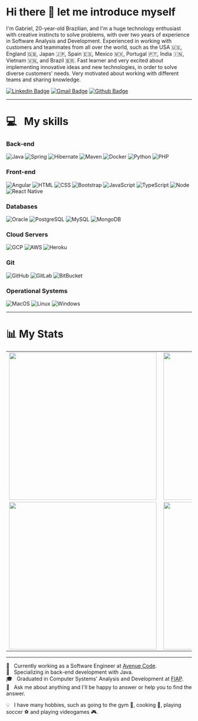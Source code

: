 # Hi there 👋 let me introduce myself

I'm Gabriel, 20-year-old Brazilian, and I'm a huge technology enthusiast with creative instincts to solve problems, with over two years of experience in Software Analysis and Development. Experienced in working with customers and teammates from all over the world, such as the USA 🇺🇸, England 🇬🇧, Japan 🇯🇵, Spain 🇪🇸, Mexico 🇲🇽, Portugal 🇵🇹, India 🇮🇳, Vietnam 🇻🇳, and Brazil 🇧🇷. Fast learner and very excited about implementing innovative ideas and new technologies, in order to solve diverse customers' needs. Very motivated about working with different teams and sharing knowledge.

[![Linkedin Badge](https://img.shields.io/badge/-LinkedIn-0077B5?style=flat&logo=Linkedin&logoColor=white&link=https://www.linkedin.com/in/gabriel-guarido-oliveira/)](https://www.linkedin.com/in/gabriel-guarido-oliveira/) [![Gmail Badge](https://img.shields.io/badge/-Gmail-c5392a?style=flat&logo=Gmail&logoColor=white&link=mailto:gabrielguarido.oliveira@gmail.com)](mailto:gabrielguarido.oliveira@gmail.com) [![Github Badge](https://img.shields.io/badge/-Github-242A2D?style=flat&logo=Github&logoColor=white&link=https://github.com/Brazil-Code)](https://github.com/Brazil-Code)

---

# 💻 &nbsp; My skills
### Back-end
![Java](https://img.shields.io/badge/-Java-ff961f?style=flat&logoColor=white&logo=java) ![Spring](https://img.shields.io/badge/-Spring-00d10d?style=flat&logoColor=white&logo=spring) ![Hibernate](https://img.shields.io/badge/-Hibernate-808080?style=flat&logoColor=white&logo=hibernate) ![Maven](https://img.shields.io/badge/-Maven-ff0000?style=flat&logoColor=orange&logo=apache) ![Docker](https://img.shields.io/badge/-Docker-3385ff?style=flat&logoColor=white&logo=docker) ![Python](https://img.shields.io/badge/-Python-0077B5?style=flat&logoColor=white&logo=python) ![PHP](https://img.shields.io/badge/-Php-19a7ff?style=flat&logoColor=white&logo=php)

### Front-end
![Angular](https://img.shields.io/badge/-Angular-ff0d00?style=flat&logoColor=white&logo=angular) ![HTML](https://img.shields.io/badge/-HTML-ff0d00?style=flat&logoColor=white&logo=html5) ![CSS](https://img.shields.io/badge/-CSS-196eff?style=flat&logoColor=white&logo=css3) ![Bootstrap](https://img.shields.io/badge/-Bootstrap-8c1aff?style=flat&logoColor=white&logo=bootstrap) ![JavaScript](https://img.shields.io/badge/-JavaScript-ffdd19?style=flat&logoColor=white&logo=javascript) ![TypeScript](https://img.shields.io/badge/-TypeScript-19a7ff?style=flat&logoColor=white&logo=typescript) ![Node](https://img.shields.io/badge/-Node.js-00ab0b?style=flat&logoColor=white&logo=node.js) ![React Native](https://img.shields.io/badge/-React%20Native-000000?style=flat&logoColor=white&logo=react)

### Databases
![Oracle](https://img.shields.io/badge/-Oracle-ff0d00?style=flat&logoColor=white&logo=oracle) ![PostgreSQL](https://img.shields.io/badge/-Postgresql-19a7ff?style=flat&logoColor=white&logo=postgresql) ![MySQL](https://img.shields.io/badge/-Mysql-19a7ff?style=flat&logoColor=white&logo=mysql) ![MongoDB](https://img.shields.io/badge/-MongoDB-00d300f?style=flat&logoColor=white&logo=mongodb)

### Cloud Servers
![GCP](https://img.shields.io/badge/-Google%20Cloud-4e84f2?style=flat&logoColor=white&logo=google-cloud) ![AWS](https://img.shields.io/badge/-AWS%20S3-000?style=flat&logoColor=amazon&logo=amazon) ![Heroku](https://img.shields.io/badge/-Heroku-6600ff?style=flat&logoColor=white&logo=heroku)

### Git
![GitHub](https://img.shields.io/badge/-GitHub-000000?style=flat&logoColor=white&logo=github) ![GitLab](https://img.shields.io/badge/-GitLab-ff6c00?style=flat&logoColor=white&logo=gitlab) ![BitBucket](https://img.shields.io/badge/-BitBucket-1962e5?style=flat&logoColor=white&logo=bitbucket)

### Operational Systems
![MacOS](https://img.shields.io/badge/-MacOS-cccccc?style=flat&logoColor=white&logo=apple) ![Linux](https://img.shields.io/badge/-Linux-000000?style=flat&logoColor=yellow&logo=linux) ![Windows](https://img.shields.io/badge/-Windows-0066ff?style=flat&logoColor=white&logo=windows)

---

# 📊 My Stats
<center>
  <table>
    <tr>
        <td><img width="400px" align="left" src="https://github-readme-stats.vercel.app/api/top-langs/?username=gabrielguarido&hide=html&layout=compact&theme=dracula" /></td>
        <td><img width="400px" align="left" src="https://github-readme-stats.vercel.app/api?username=gabrielguarido&theme=dracula" /></td>
    </tr>
      <tr>
        <td><img width="400px" align="left" src="https://github-readme-stats.vercel.app/api/pin/?username=gabrielguarido&repo=AlgamoneyAPI&theme=dracula" /></td>
        <td><img width="400px" align="left" src="https://github-readme-stats.vercel.app/api/pin/?username=gabrielguarido&repo=algafood-api&theme=dracula" /></td>
    </tr>  
  </table>
</center>

---

💼 &nbsp; Currently working as a Software Engineer at [Avenue Code](https://www.avenuecode.com/). <br/>
🚀 &nbsp; Specializing in back-end development with Java. <br/>
🎓 &nbsp; Graduated in Computer Systems' Analysis and Development at [FIAP](https://www.fiap.com.br/). <br/>
💬 &nbsp; Ask me about anything and I'll be happy to answer or help you to find the answer. <br/>

💡 &nbsp; I have many hobbies, such as going to the gym 💪, cooking 🍪, playing soccer ⚽ and playing videogames 🎮.
